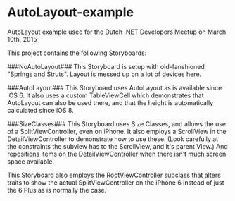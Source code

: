 # AutoLayout-example
AutoLayout example used for the Dutch .NET Developers Meetup on March 10th, 2015

This project contains the following Storyboards:

###NoAutoLayout###
This Storyboard is setup with old-fanshioned "Springs and Struts". Layout is messed up on a lot of devices here.

###AutoLayout###
This Storyboard uses AutoLayout as is available since iOS 6. It also uses a custom TableViewCell which demonstrates that AutoLayout can also be used there, and that the height is automatically calculated since iOS 8.

###SizeClasses###
This Storyboard uses Size Classes, and allows the use of a SplitViewController, even on iPhone. It also employs a ScrollView in the DetailViewController to demonstrate how to use these. (Look carefully at the constraints the subview has to the ScrollView, and it's parent View.) And repositions items on the DetailViewController when there isn't much screen space available.

This Storyboard also employs the RootViewController subclass that alters traits to show the actual SplitViewController on the iPhone 6 instead of just the 6 Plus as is normally the case.
